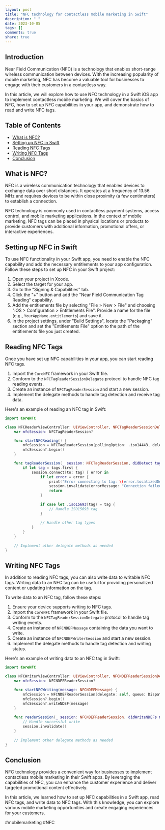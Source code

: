 ```yaml
---
layout: post
title: "NFC technology for contactless mobile marketing in Swift"
description: " "
date: 2023-10-05
tags: []
comments: true
share: true
---
```


## Introduction
Near Field Communication (NFC) is a technology that enables short-range wireless communication between devices. With the increasing popularity of mobile marketing, NFC has become a valuable tool for businesses to engage with their customers in a contactless way.

In this article, we will explore how to use NFC technology in a Swift iOS app to implement contactless mobile marketing. We will cover the basics of NFC, how to set up NFC capabilities in your app, and demonstrate how to read and write NFC tags.

## Table of Contents
- [What is NFC?](#what-is-nfc)
- [Setting up NFC in Swift](#setting-up-nfc-in-swift)
- [Reading NFC Tags](#reading-nfc-tags)
- [Writing NFC Tags](#writing-nfc-tags)
- [Conclusion](#conclusion)

## What is NFC?
NFC is a wireless communication technology that enables devices to exchange data over short distances. It operates at a frequency of 13.56 MHz and requires devices to be within close proximity (a few centimeters) to establish a connection.

NFC technology is commonly used in contactless payment systems, access control, and mobile marketing applications. In the context of mobile marketing, NFC tags can be placed in physical locations or products to provide customers with additional information, promotional offers, or interactive experiences.

## Setting up NFC in Swift
To use NFC functionality in your Swift app, you need to enable the NFC capability and add the necessary entitlements to your app configuration. Follow these steps to set up NFC in your Swift project:

1. Open your project in Xcode.
2. Select the target for your app.
3. Go to the "Signing & Capabilities" tab.
4. Click the "+" button and add the "Near Field Communication Tag Reading" capability.
5. Add the entitlements file by selecting "File > New > File" and choosing "iOS > Configuration > Entitlements File". Provide a name for the file (e.g., `YourAppName.entitlements`) and save it.
6. In the project settings, under "Build Settings", locate the "Packaging" section and set the "Entitlements File" option to the path of the entitlements file you just created.

## Reading NFC Tags
Once you have set up NFC capabilities in your app, you can start reading NFC tags. 

1. Import the `CoreNFC` framework in your Swift file.
2. Conform to the `NFCTagReaderSessionDelegate` protocol to handle NFC tag reading events.
3. Create an instance of `NFCTagReaderSession` and start a new session.
4. Implement the delegate methods to handle tag detection and receive tag data.

Here's an example of reading an NFC tag in Swift:

```swift
import CoreNFC

class NFCReaderViewController: UIViewController, NFCTagReaderSessionDelegate {
    var nfcSession: NFCTagReaderSession?

    func startNFCReading() {
        nfcSession = NFCTagReaderSession(pollingOption: .iso14443, delegate: self)
        nfcSession?.begin()
    }

    func tagReaderSession(_ session: NFCTagReaderSession, didDetect tags: [NFCTag]) {
        if let tag = tags.first {
            session.connect(to: tag) { error in
                if let error = error {
                    print("Error connecting to tag: \(error.localizedDescription)")
                    session.invalidate(errorMessage: "Connection failed. Please try again.")
                    return
                }
                
                if case let .iso15693(tag) = tag {
                    // Handle ISO15693 tag
                }
                
                // Handle other tag types
            }
        }
    }
    
    // Implement other delegate methods as needed
}
```

## Writing NFC Tags
In addition to reading NFC tags, you can also write data to writable NFC tags. Writing data to an NFC tag can be useful for providing personalized content or updating information on the tag.

To write data to an NFC tag, follow these steps:

1. Ensure your device supports writing to NFC tags.
2. Import the `CoreNFC` framework in your Swift file.
3. Conform to the `NFCTagReaderSessionDelegate` protocol to handle tag writing events.
4. Create an instance of `NFCNDEFMessage` containing the data you want to write.
5. Create an instance of `NFCNDEFWriterSession` and start a new session.
6. Implement the delegate methods to handle tag detection and writing status.

Here's an example of writing data to an NFC tag in Swift:

```swift
import CoreNFC

class NFCWriterViewController: UIViewController, NFCNDEFReaderSessionDelegate {
    var nfcSession: NFCNDEFReaderSession?

    func startNFCWriting(message: NFCNDEFMessage) {
        nfcSession = NFCNDEFReaderSession(delegate: self, queue: DispatchQueue.main, invalidateAfterFirstRead: false)
        nfcSession?.begin()
        nfcSession?.writeNDEF(message)
    }
    
    func readerSession(_ session: NFCNDEFReaderSession, didWriteNDEFs messages: [NFCNDEFMessage]) {
        // Handle successful write
        session.invalidate()
    }
    
    // Implement other delegate methods as needed
}
```

## Conclusion
NFC technology provides a convenient way for businesses to implement contactless mobile marketing in their Swift apps. By leveraging the capabilities of NFC, you can enhance the customer experience and deliver targeted promotional content effectively.

In this article, we learned how to set up NFC capabilities in a Swift app, read NFC tags, and write data to NFC tags. With this knowledge, you can explore various mobile marketing opportunities and create engaging experiences for your customers.

#mobilemarketing #NFC